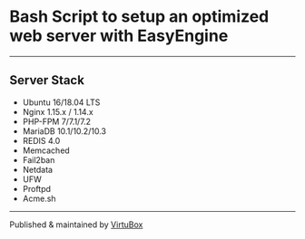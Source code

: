 # Bash Script to setup an optimized web server with EasyEngine

* * *

## Server Stack

- Ubuntu 16/18.04 LTS
- Nginx 1.15.x / 1.14.x
- PHP-FPM 7/7.1/7.2
- MariaDB 10.1/10.2/10.3
- REDIS 4.0
- Memcached
- Fail2ban
- Netdata
- UFW
- Proftpd
- Acme.sh

* * *





Published & maintained by [VirtuBox](https://virtubox.net)